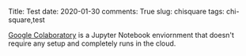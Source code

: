 Title: Test
date: 2020-01-30
comments: True
slug: chisquare
tags: chi-square,test

[Google Colaboratory](https://colab.research.google.com/) is a Jupyter Notebook enviornment that doesn't require any setup and completely runs in the cloud.
